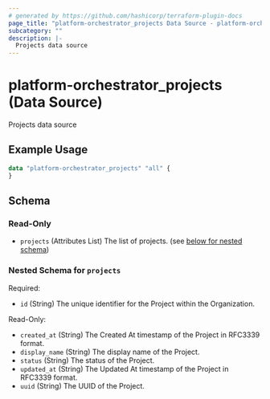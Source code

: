```yaml
---
# generated by https://github.com/hashicorp/terraform-plugin-docs
page_title: "platform-orchestrator_projects Data Source - platform-orchestrator"
subcategory: ""
description: |-
  Projects data source
---
```


# platform-orchestrator_projects (Data Source)

Projects data source

## Example Usage

```terraform
data "platform-orchestrator_projects" "all" {
}
```

<!-- schema generated by tfplugindocs -->
## Schema

### Read-Only

- `projects` (Attributes List) The list of projects. (see [below for nested schema](#nestedatt--projects))

<a id="nestedatt--projects"></a>
### Nested Schema for `projects`

Required:

- `id` (String) The unique identifier for the Project within the Organization.

Read-Only:

- `created_at` (String) The Created At timestamp of the Project in RFC3339 format.
- `display_name` (String) The display name of the Project.
- `status` (String) The status of the Project.
- `updated_at` (String) The Updated At timestamp of the Project in RFC3339 format.
- `uuid` (String) The UUID of the Project.
